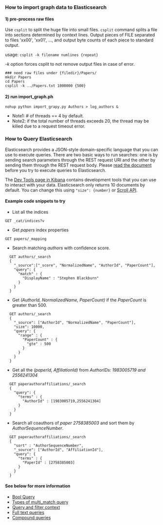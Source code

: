 ### How to import graph data to Elasticsearch

#### 1) pre-process raw files

Use `csplit` to split the huge file into small files.
`csplit` command splits a file into sections determined by context lines. Output pieces of FILE separated to files 'xx00', 'xx01', ..., and output byte counts of each piece to standard output.

usage: `csplit -k filename numlines {repeat}`

*-k* option forces csplit to not remove output files in case of error.

```
### need raw files under {filedir}/Papers/
mkdir Papers
cd Papers
csplit -k ../Papers.txt 1000000 {500}
```


#### 2) run import_graph.ph

```
nohup python import_grapy.py Authors > log_authors &
```

- Note1: # of threads == 4 by default.
- Note2: if the total number of threads exceeds 20, the thread may be killed due to a request timeout error.

### How to Query Elasticsearch
Elasticsearch provides a JSON-style domain-specific language that you can use to execute queries. There are two basic ways to run searches: one is by sending search parameters through the REST request URI and the other by sending them through the REST request body. Please [read the document](https://www.elastic.co/guide/en/elasticsearch/reference/current/_the_search_api.html) before you try to execute queries to Elasticsearch.

The [Dev Tools page in Kibana](http://130.56.248.105:5601/app/kibana#/dev_tools/) contains development tools that you can use to interact with your data. Elasticsearch only returns 10 documents by default. You can change this using `"size": {number}` or [Scroll API](https://www.elastic.co/guide/en/elasticsearch/reference/current/search-request-scroll.html).

#### Example code snippets to try

- List all the indices
```
GET _cat/indices?v
```

- Get *papers* index properties
```
GET papers/_mapping
```

- Search matching *authors* with confidence score.
```
  GET authors/_search
  {
    "_source":["_score", "NormalizedName", "AuthorId", "PaperCount"],
    "query": {
      "match" : {
        "DisplayName" : "Stephen Blackburn"
      }
    }
  }
```

- Get *(AuthorId, NormalizedName, PaperCount)* if the *PaperCount* is greater than 500.
```
  GET authors/_search
  {
    "_source": ["AuthorId", "NormalizedName", "PaperCount"],
    "size": 10000,
    "query": {
      "range" : {
        "PaperCount" : {
          "gte" : 500
        }
      }
    }
  }
```

- Get all the *(paperId, AffiliationId)* from *AuthorIDs: 1983005719 and 2556241304*
```
  GET paperauthoraffiliations/_search
  {
    "query": {
      "terms" : {
        "AuthorId" : [1983005719,2556241304]
      }
    }
  }
```

- Search all coauthors of *paper 2758385003* and sort them by *AuthorSequenceNumber*.
```
  GET paperauthoraffiliations/_search
  {
    "sort" : "AuthorSequenceNumber",
    "_source": ["AuthorId", "AffiliationId"],
    "query": {
      "terms" : {
        "PaperId" : [2758385003]
      }
    }
  }
```

#### See below for more information

* [Bool Query](https://www.elastic.co/guide/en/elasticsearch/reference/current/query-dsl-bool-query.html)
* [Types of multi_match query](https://www.elastic.co/guide/en/elasticsearch/reference/current/query-dsl-multi-match-query.html#multi-match-types)
* [Query and filter context](https://www.elastic.co/guide/en/elasticsearch/reference/current/query-filter-context.html)
* [Full text queries](https://www.elastic.co/guide/en/elasticsearch/reference/current/full-text-queries.html)
* [Compound queries](https://www.elastic.co/guide/en/elasticsearch/reference/current/compound-queries.html)
